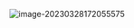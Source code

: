 ![image-20230328172055575](C:\Users\JunXing\AppData\Roaming\Typora\typora-user-images\image-20230328172055575.png)